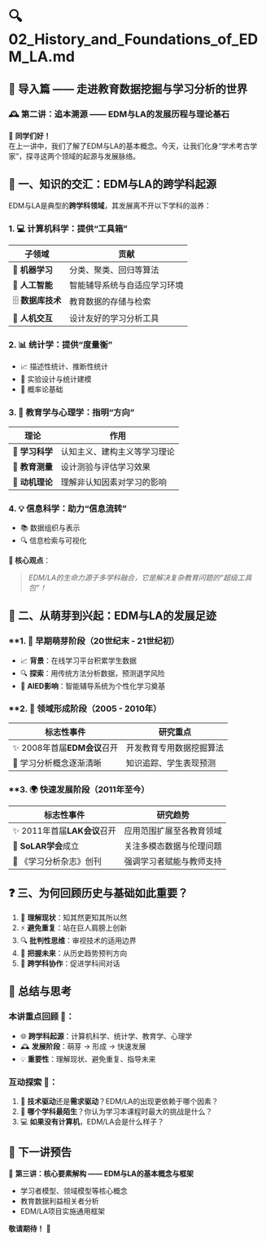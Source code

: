 # 🔍 **02_History_and_Foundations_of_EDM_LA.md**  
## 🌟 **导入篇 —— 走进教育数据挖掘与学习分析的世界**  
### 🕰️ **第二讲：追本溯源 —— EDM与LA的发展历程与理论基石**  

👋 **同学们好！**  
在上一讲中，我们了解了EDM与LA的基本概念。今天，让我们化身“学术考古学家”，探寻这两个领域的起源与发展脉络。  


## 🧩 **一、知识的交汇：EDM与LA的跨学科起源**  
EDM与LA是典型的**跨学科领域**，其发展离不开以下学科的滋养：  


### **1. 💻 **计算机科学**：提供“工具箱”**  
| 子领域 | 贡献 |  
|--------|------|  
| 🤖 **机器学习** | 分类、聚类、回归等算法 |  
| 🧠 **人工智能** | 智能辅导系统与自适应学习环境 |  
| 🗄️ **数据库技术** | 教育数据的存储与检索 |  
| 👥 **人机交互** | 设计友好的学习分析工具 |  


### **2. 📊 **统计学**：提供“度量衡”**  
- 📈 描述性统计、推断性统计  
- 🧪 实验设计与统计建模  
- 🎲 概率论基础  


### **3. 🏫 **教育学与心理学**：指明“方向”**  
| 理论 | 作用 |  
|------|------|  
| 🧠 **学习科学** | 认知主义、建构主义等学习理论 |  
| 📝 **教育测量** | 设计测验与评估学习效果 |  
| 💪 **动机理论** | 理解非认知因素对学习的影响 |  


### **4. 💡 **信息科学**：助力“信息流转”**  
- 📚 数据组织与表示  
- 🔍 信息检索与可视化  


**🌟 核心观点**：  
> *EDM/LA的生命力源于多学科融合，它是解决复杂教育问题的“超级工具包”！*  


## 🚀 **二、从萌芽到兴起：EDM与LA的发展足迹**  
### **1. 🌱 **早期萌芽阶段（20世纪末 - 21世纪初）**  
- 📈 **背景**：在线学习平台积累学生数据  
- 🔍 **探索**：用传统方法分析数据，预测退学风险  
- 🤖 **AIED影响**：智能辅导系统为个性化学习奠基  


### **2. 🌳 **领域形成阶段（2005 - 2010年）**  
| 标志性事件 | 研究重点 |  
|------------|----------|  
| ✨ 2008年首届**EDM会议**召开 | 开发教育专用数据挖掘算法 |  
| 📌 学习分析概念逐渐清晰 | 知识追踪、学生表现预测 |  


### **3. 🌍 **快速发展阶段（2011年至今）**  
| 标志性事件 | 研究趋势 |  
|------------|----------|  
| ✨ 2011年首届**LAK会议**召开 | 应用范围扩展至各教育领域 |  
| 👥 **SoLAR学会**成立 | 关注多模态数据与伦理问题 |  
| 📖 《学习分析杂志》创刊 | 强调学习者赋能与教师支持 |  


## ❓ **三、为何回顾历史与基础如此重要？**  
1. 🔄 **理解现状**：知其然更知其所以然  
2. ⚡ **避免重复**：站在巨人肩膀上创新  
3. 🔍 **批判性思维**：审视技术的适用边界  
4. 🚀 **把握未来**：从历史趋势预判方向  
5. 🤝 **跨学科协作**：促进学科间对话  


## 📌 **总结与思考**  
### **本讲重点回顾** 🌟：  
- 🌐 **跨学科起源**：计算机科学、统计学、教育学、心理学  
- 🕰️ **发展阶段**：萌芽 → 形成 → 快速发展  
- 💡 **重要性**：理解现状、避免重复、指导未来  

### **互动探索** 💬：  
1. 🤔 **技术驱动**还是**需求驱动**？EDM/LA的出现更依赖于哪个因素？  
2. 🌟 **哪个学科最陌生**？你认为学习本课程时最大的挑战是什么？  
3. 💻 **如果没有计算机**，EDM/LA会是什么样子？  


## 🚀 **下一讲预告**  
📜 **第三讲：核心要素解构 —— EDM与LA的基本概念与框架**  
- 学习者模型、领域模型等核心概念  
- 教育数据利益相关者分析  
- EDM/LA项目实施通用框架  

**敬请期待！** 🎉

